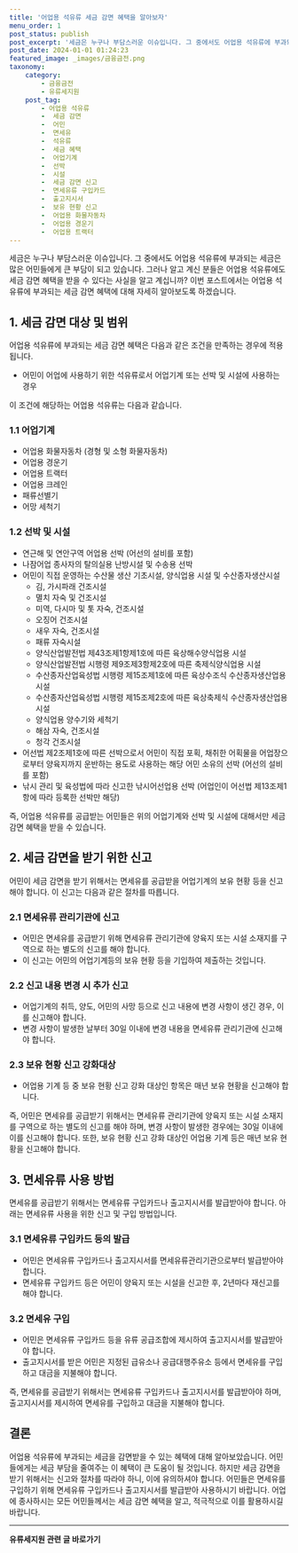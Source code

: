```yaml
---
title: '어업용 석유류 세금 감면 혜택을 알아보자'
menu_order: 1
post_status: publish
post_excerpt: '세금은 누구나 부담스러운 이슈입니다. 그 중에서도 어업용 석유류에 부과되는 세금은 많은 어민들에게 큰 부담이 되고 있습니다. 그러나 알고 계신 분들은 어업용 석유류에도 세금 감면 혜택을 받을 수 있다는 사실을 알고 계십니까  이번 포스트에서는 어업용 석유류에 부과되는 세금 감면 혜택에 대해 자세히 알아보도록 하겠습니다.'
post_date: 2024-01-01 01:24:23
featured_image: _images/금융금전.png
taxonomy:
    category:
        - 금융금전
        - 유류세지원
    post_tag:
        - 어업용 석유류
        -  세금 감면
        -  어민
        -  면세유
        -  석유류
        -  세금 혜택
        -  어업기계
        -  선박
        -  시설
        -  세금 감면 신고
        -  면세유류 구입카드
        -  출고지시서
        -  보유 현황 신고
        -  어업용 화물자동차
        -  어업용 경운기
        -  어업용 트랙터
---
```



세금은 누구나 부담스러운 이슈입니다. 그 중에서도 어업용 석유류에 부과되는 세금은 많은 어민들에게 큰 부담이 되고 있습니다. 그러나 알고 계신 분들은 어업용 석유류에도 세금 감면 혜택을 받을 수 있다는 사실을 알고 계십니까? 이번 포스트에서는 어업용 석유류에 부과되는 세금 감면 혜택에 대해 자세히 알아보도록 하겠습니다.

## 1. 세금 감면 대상 및 범위
어업용 석유류에 부과되는 세금 감면 혜택은 다음과 같은 조건을 만족하는 경우에 적용됩니다.
- 어민이 어업에 사용하기 위한 석유류로서 어업기계 또는 선박 및 시설에 사용하는 경우

이 조건에 해당하는 어업용 석유류는 다음과 같습니다.

### 1.1 어업기계
- 어업용 화물자동차 (경형 및 소형 화물자동차)
- 어업용 경운기
- 어업용 트랙터
- 어업용 크레인
- 패류선별기
- 어망 세척기

### 1.2 선박 및 시설
- 연근해 및 연안구역 어업용 선박 (어선의 설비를 포함)
- 나잠어업 종사자의 탈의실용 난방시설 및 수송용 선박
- 어민이 직접 운영하는 수산물 생산 기초시설, 양식업용 시설 및 수산종자생산시설
  - 김, 가시파래 건조시설
  - 멸치 자숙 및 건조시설
  - 미역, 다시마 및 톳 자숙, 건조시설
  - 오징어 건조시설
  - 새우 자숙, 건조시설
  - 패류 자숙시설
  - 양식산업발전법 제43조제1항제1호에 따른 육상해수양식업용 시설
  - 양식산업발전법 시행령 제9조제3항제2호에 따른 축제식양식업용 시설
  - 수산종자산업육성법 시행령 제15조제1호에 따른 육상수조식 수산종자생산업용 시설
  - 수산종자산업육성법 시행령 제15조제2호에 따른 육상축제식 수산종자생산업용 시설
  - 양식업용 양수기와 세척기
  - 해삼 자숙, 건조시설
  - 청각 건조시설
- 어선법 제2조제1호에 따른 선박으로서 어민이 직접 포획, 채취한 어획물을 어업장으로부터 양육지까지 운반하는 용도로 사용하는 해당 어민 소유의 선박 (어선의 설비를 포함)
- 낚시 관리 및 육성법에 따라 신고한 낚시어선업용 선박 (어업인이 어선법 제13조제1항에 따라 등록한 선박만 해당)

즉, 어업용 석유류를 공급받는 어민들은 위의 어업기계와 선박 및 시설에 대해서만 세금 감면 혜택을 받을 수 있습니다.

## 2. 세금 감면을 받기 위한 신고
어민이 세금 감면을 받기 위해서는 면세유를 공급받을 어업기계의 보유 현황 등을 신고해야 합니다. 이 신고는 다음과 같은 절차를 따릅니다.

### 2.1 면세유류 관리기관에 신고
- 어민은 면세유를 공급받기 위해 면세유류 관리기관에 양육지 또는 시설 소재지를 구역으로 하는 별도의 신고를 해야 합니다.
- 이 신고는 어민의 어업기계등의 보유 현황 등을 기입하여 제출하는 것입니다.

### 2.2 신고 내용 변경 시 추가 신고
- 어업기계의 취득, 양도, 어민의 사망 등으로 신고 내용에 변경 사항이 생긴 경우, 이를 신고해야 합니다.
- 변경 사항이 발생한 날부터 30일 이내에 변경 내용을 면세유류 관리기관에 신고해야 합니다.

### 2.3 보유 현황 신고 강화대상
- 어업용 기계 등 중 보유 현황 신고 강화 대상인 항목은 매년 보유 현황을 신고해야 합니다.

즉, 어민은 면세유를 공급받기 위해서는 면세유류 관리기관에 양육지 또는 시설 소재지를 구역으로 하는 별도의 신고를 해야 하며, 변경 사항이 발생한 경우에는 30일 이내에 이를 신고해야 합니다. 또한, 보유 현황 신고 강화 대상인 어업용 기계 등은 매년 보유 현황을 신고해야 합니다.

## 3. 면세유류 사용 방법
면세유를 공급받기 위해서는 면세유류 구입카드나 출고지시서를 발급받아야 합니다. 아래는 면세유류 사용을 위한 신고 및 구입 방법입니다.

### 3.1 면세유류 구입카드 등의 발급
- 어민은 면세유류 구입카드나 출고지시서를 면세유류관리기관으로부터 발급받아야 합니다.
- 면세유류 구입카드 등은 어민이 양육지 또는 시설을 신고한 후, 2년마다 재신고를 해야 합니다.

### 3.2 면세유 구입
- 어민은 면세유류 구입카드 등을 유류 공급조합에 제시하여 출고지시서를 발급받아야 합니다.
- 출고지시서를 받은 어민은 지정된 급유소나 공급대행주유소 등에서 면세유를 구입하고 대금을 지불해야 합니다.

즉, 면세유를 공급받기 위해서는 면세유류 구입카드나 출고지시서를 발급받아야 하며, 출고지시서를 제시하여 면세유를 구입하고 대금을 지불해야 합니다.

## 결론
어업용 석유류에 부과되는 세금을 감면받을 수 있는 혜택에 대해 알아보았습니다. 어민들에게는 세금 부담을 줄여주는 이 혜택이 큰 도움이 될 것입니다. 하지만 세금 감면을 받기 위해서는 신고와 절차를 따라야 하니, 이에 유의하셔야 합니다. 어민들은 면세유를 구입하기 위해 면세유류 구입카드나 출고지시서를 발급받아 사용하시기 바랍니다. 어업에 종사하시는 모든 어민들께서는 세금 감면 혜택을 알고, 적극적으로 이를 활용하시길 바랍니다.
<!-- wp:separator -->
<hr class="wp-block-separator has-alpha-channel-opacity"/>
<!-- /wp:separator -->

<!-- wp:group {"backgroundColor":"base","layout":{"type":"constrained"}} -->
<div class="wp-block-group has-base-background-color has-background"><!-- wp:paragraph {"align":"center","fontSize":"medium"} -->
<p class="has-text-align-center has-large-font-size"><strong>유류세지원 관련 글 바로가기</strong></p>
<!-- /wp:paragraph -->


<!-- wp:latest-posts
{"categories":[{"id":14360,"count":19,"description":"","link":"https://uknowlaw.com/category/%ec%9c%a0%eb%a5%98%ec%84%b8%ec%a7%80%ec%9b%90/","name":"유류세지원","slug":"유류세지원","taxonomy":"category","parent":0,"meta":[],"_links":{"self":[{"href":"https://uknowlaw.com/wp-json/wp/v2/categories/14360"}],"collection":[{"href":"https://uknowlaw.com/wp-json/wp/v2/categories"}],"about":[{"href":"https://uknowlaw.com/wp-json/wp/v2/taxonomies/category"}],"wp:post_type":[{"href":"https://uknowlaw.com/wp-json/wp/v2/posts?categories=14360"}],"curies":[{"name":"wp","href":"https://api.w.org/{rel}","templated":true}]}}],"postsToShow":100,"excerptLength":28,"postLayout":"grid","columns":2,"featuredImageAlign":"left","featuredImageSizeSlug":"large","fontSize":"small"} /--></div>
<!-- /wp:group -->